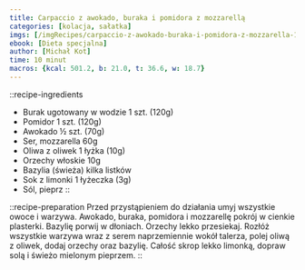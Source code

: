 ```yaml
---
title: Carpaccio z awokado, buraka i pomidora z mozzarellą
categories: [kolacja, sałatka]
imgs: [/imgRecipes/carpaccio-z-awokado-buraka-i-pomidora-z-mozzarella-1.jpg, /imgRecipes/carpaccio-z-awokado-buraka-i-pomidora-z-mozzarella-2.jpg]
ebook: [Dieta specjalna]
author: [Michał Kot]
time: 10 minut
macros: {kcal: 501.2, b: 21.0, t: 36.6, w: 18.7}
---
```


::recipe-ingredients
- Burak ugotowany w wodzie 1 szt. (120g)
- Pomidor 1 szt. (120g)
- Awokado ½ szt. (70g)
- Ser, mozzarella 60g
- Oliwa z oliwek 1 łyżka (10g)
- Orzechy włoskie 10g
- Bazylia (świeża) kilka listków
- Sok z limonki 1 łyżeczka (3g)
- Sól, pieprz
::

::recipe-preparation
Przed przystąpieniem do działania umyj wszystkie owoce i warzywa. Awokado, buraka, pomidora i mozzarellę pokrój w cienkie plasterki. Bazylię porwij w dłoniach. Orzechy lekko przesiekaj. Rozłóż wszystkie warzywa wraz z serem naprzemiennie wokół talerza, polej oliwą z oliwek, dodaj orzechy oraz bazylię. Całość skrop lekko limonką, dopraw solą i świeżo mielonym pieprzem.
::